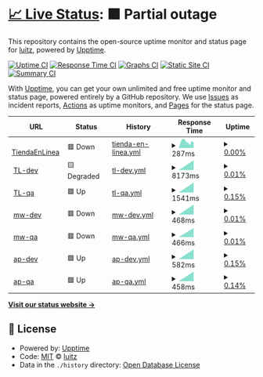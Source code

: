 # [📈 Live Status](https://luitz.github.io/fda-uptime): <!--live status--> **🟧 Partial outage**

This repository contains the open-source uptime monitor and status page for [luitz](https://luitz.github.io/fda-uptime), powered by [Upptime](https://github.com/upptime/upptime).

[![Uptime CI](https://github.com/luitz/fda-uptime/workflows/Uptime%20CI/badge.svg)](https://github.com/luitz/fda-uptime/actions?query=workflow%3A%22Uptime+CI%22)
[![Response Time CI](https://github.com/luitz/fda-uptime/workflows/Response%20Time%20CI/badge.svg)](https://github.com/luitz/fda-uptime/actions?query=workflow%3A%22Response+Time+CI%22)
[![Graphs CI](https://github.com/luitz/fda-uptime/workflows/Graphs%20CI/badge.svg)](https://github.com/luitz/fda-uptime/actions?query=workflow%3A%22Graphs+CI%22)
[![Static Site CI](https://github.com/luitz/fda-uptime/workflows/Static%20Site%20CI/badge.svg)](https://github.com/luitz/fda-uptime/actions?query=workflow%3A%22Static+Site+CI%22)
[![Summary CI](https://github.com/luitz/fda-uptime/workflows/Summary%20CI/badge.svg)](https://github.com/luitz/fda-uptime/actions?query=workflow%3A%22Summary+CI%22)

With [Upptime](https://upptime.js.org), you can get your own unlimited and free uptime monitor and status page, powered entirely by a GitHub repository. We use [Issues](https://github.com/luitz/fda-uptime/issues) as incident reports, [Actions](https://github.com/luitz/fda-uptime/actions) as uptime monitors, and [Pages](https://luitz.github.io/fda-uptime) for the status page.

<!--start: status pages-->
<!-- This summary is generated by Upptime (https://github.com/upptime/upptime) -->
<!-- Do not edit this manually, your changes will be overwritten -->
<!-- prettier-ignore -->
| URL | Status | History | Response Time | Uptime |
| --- | ------ | ------- | ------------- | ------ |
| <img alt="" src="https://favicons.githubusercontent.com/www.fahorro.com" height="13"> [TiendaEnLinea](https://www.fahorro.com/) | 🟥 Down | [tienda-en-linea.yml](https://github.com/luitz/fda-uptime/commits/HEAD/history/tienda-en-linea.yml) | <details><summary><img alt="Response time graph" src="./graphs/tienda-en-linea/response-time-week.png" height="20"> 287ms</summary><br><a href="https://luitz.github.io/fda-uptime/history/tienda-en-linea"><img alt="Response time 5038" src="https://img.shields.io/endpoint?url=https%3A%2F%2Fraw.githubusercontent.com%2Fluitz%2Ffda-uptime%2FHEAD%2Fapi%2Ftienda-en-linea%2Fresponse-time.json"></a><br><a href="https://luitz.github.io/fda-uptime/history/tienda-en-linea"><img alt="24-hour response time 273" src="https://img.shields.io/endpoint?url=https%3A%2F%2Fraw.githubusercontent.com%2Fluitz%2Ffda-uptime%2FHEAD%2Fapi%2Ftienda-en-linea%2Fresponse-time-day.json"></a><br><a href="https://luitz.github.io/fda-uptime/history/tienda-en-linea"><img alt="7-day response time 287" src="https://img.shields.io/endpoint?url=https%3A%2F%2Fraw.githubusercontent.com%2Fluitz%2Ffda-uptime%2FHEAD%2Fapi%2Ftienda-en-linea%2Fresponse-time-week.json"></a><br><a href="https://luitz.github.io/fda-uptime/history/tienda-en-linea"><img alt="30-day response time 5062" src="https://img.shields.io/endpoint?url=https%3A%2F%2Fraw.githubusercontent.com%2Fluitz%2Ffda-uptime%2FHEAD%2Fapi%2Ftienda-en-linea%2Fresponse-time-month.json"></a><br><a href="https://luitz.github.io/fda-uptime/history/tienda-en-linea"><img alt="1-year response time 5038" src="https://img.shields.io/endpoint?url=https%3A%2F%2Fraw.githubusercontent.com%2Fluitz%2Ffda-uptime%2FHEAD%2Fapi%2Ftienda-en-linea%2Fresponse-time-year.json"></a></details> | <details><summary><a href="https://luitz.github.io/fda-uptime/history/tienda-en-linea">0.00%</a></summary><a href="https://luitz.github.io/fda-uptime/history/tienda-en-linea"><img alt="All-time uptime 72.81%" src="https://img.shields.io/endpoint?url=https%3A%2F%2Fraw.githubusercontent.com%2Fluitz%2Ffda-uptime%2FHEAD%2Fapi%2Ftienda-en-linea%2Fuptime.json"></a><br><a href="https://luitz.github.io/fda-uptime/history/tienda-en-linea"><img alt="24-hour uptime 0.00%" src="https://img.shields.io/endpoint?url=https%3A%2F%2Fraw.githubusercontent.com%2Fluitz%2Ffda-uptime%2FHEAD%2Fapi%2Ftienda-en-linea%2Fuptime-day.json"></a><br><a href="https://luitz.github.io/fda-uptime/history/tienda-en-linea"><img alt="7-day uptime 0.00%" src="https://img.shields.io/endpoint?url=https%3A%2F%2Fraw.githubusercontent.com%2Fluitz%2Ffda-uptime%2FHEAD%2Fapi%2Ftienda-en-linea%2Fuptime-week.json"></a><br><a href="https://luitz.github.io/fda-uptime/history/tienda-en-linea"><img alt="30-day uptime 48.82%" src="https://img.shields.io/endpoint?url=https%3A%2F%2Fraw.githubusercontent.com%2Fluitz%2Ffda-uptime%2FHEAD%2Fapi%2Ftienda-en-linea%2Fuptime-month.json"></a><br><a href="https://luitz.github.io/fda-uptime/history/tienda-en-linea"><img alt="1-year uptime 72.81%" src="https://img.shields.io/endpoint?url=https%3A%2F%2Fraw.githubusercontent.com%2Fluitz%2Ffda-uptime%2FHEAD%2Fapi%2Ftienda-en-linea%2Fuptime-year.json"></a></details>
| <img alt="" src="https://favicons.githubusercontent.com/devtl-gcp.fahorro.com" height="13"> [TL-dev](https://devtl-gcp.fahorro.com/) | 🟨 Degraded | [tl-dev.yml](https://github.com/luitz/fda-uptime/commits/HEAD/history/tl-dev.yml) | <details><summary><img alt="Response time graph" src="./graphs/tl-dev/response-time-week.png" height="20"> 8173ms</summary><br><a href="https://luitz.github.io/fda-uptime/history/tl-dev"><img alt="Response time 8173" src="https://img.shields.io/endpoint?url=https%3A%2F%2Fraw.githubusercontent.com%2Fluitz%2Ffda-uptime%2FHEAD%2Fapi%2Ftl-dev%2Fresponse-time.json"></a><br><a href="https://luitz.github.io/fda-uptime/history/tl-dev"><img alt="24-hour response time 8173" src="https://img.shields.io/endpoint?url=https%3A%2F%2Fraw.githubusercontent.com%2Fluitz%2Ffda-uptime%2FHEAD%2Fapi%2Ftl-dev%2Fresponse-time-day.json"></a><br><a href="https://luitz.github.io/fda-uptime/history/tl-dev"><img alt="7-day response time 8173" src="https://img.shields.io/endpoint?url=https%3A%2F%2Fraw.githubusercontent.com%2Fluitz%2Ffda-uptime%2FHEAD%2Fapi%2Ftl-dev%2Fresponse-time-week.json"></a><br><a href="https://luitz.github.io/fda-uptime/history/tl-dev"><img alt="30-day response time 8173" src="https://img.shields.io/endpoint?url=https%3A%2F%2Fraw.githubusercontent.com%2Fluitz%2Ffda-uptime%2FHEAD%2Fapi%2Ftl-dev%2Fresponse-time-month.json"></a><br><a href="https://luitz.github.io/fda-uptime/history/tl-dev"><img alt="1-year response time 8173" src="https://img.shields.io/endpoint?url=https%3A%2F%2Fraw.githubusercontent.com%2Fluitz%2Ffda-uptime%2FHEAD%2Fapi%2Ftl-dev%2Fresponse-time-year.json"></a></details> | <details><summary><a href="https://luitz.github.io/fda-uptime/history/tl-dev">0.01%</a></summary><a href="https://luitz.github.io/fda-uptime/history/tl-dev"><img alt="All-time uptime 0.01%" src="https://img.shields.io/endpoint?url=https%3A%2F%2Fraw.githubusercontent.com%2Fluitz%2Ffda-uptime%2FHEAD%2Fapi%2Ftl-dev%2Fuptime.json"></a><br><a href="https://luitz.github.io/fda-uptime/history/tl-dev"><img alt="24-hour uptime 0.01%" src="https://img.shields.io/endpoint?url=https%3A%2F%2Fraw.githubusercontent.com%2Fluitz%2Ffda-uptime%2FHEAD%2Fapi%2Ftl-dev%2Fuptime-day.json"></a><br><a href="https://luitz.github.io/fda-uptime/history/tl-dev"><img alt="7-day uptime 0.01%" src="https://img.shields.io/endpoint?url=https%3A%2F%2Fraw.githubusercontent.com%2Fluitz%2Ffda-uptime%2FHEAD%2Fapi%2Ftl-dev%2Fuptime-week.json"></a><br><a href="https://luitz.github.io/fda-uptime/history/tl-dev"><img alt="30-day uptime 0.01%" src="https://img.shields.io/endpoint?url=https%3A%2F%2Fraw.githubusercontent.com%2Fluitz%2Ffda-uptime%2FHEAD%2Fapi%2Ftl-dev%2Fuptime-month.json"></a><br><a href="https://luitz.github.io/fda-uptime/history/tl-dev"><img alt="1-year uptime 0.01%" src="https://img.shields.io/endpoint?url=https%3A%2F%2Fraw.githubusercontent.com%2Fluitz%2Ffda-uptime%2FHEAD%2Fapi%2Ftl-dev%2Fuptime-year.json"></a></details>
| <img alt="" src="https://favicons.githubusercontent.com/qatl-gcp.fahorro.com" height="13"> [TL-qa](https://qatl-gcp.fahorro.com/) | 🟩 Up | [tl-qa.yml](https://github.com/luitz/fda-uptime/commits/HEAD/history/tl-qa.yml) | <details><summary><img alt="Response time graph" src="./graphs/tl-qa/response-time-week.png" height="20"> 1541ms</summary><br><a href="https://luitz.github.io/fda-uptime/history/tl-qa"><img alt="Response time 1541" src="https://img.shields.io/endpoint?url=https%3A%2F%2Fraw.githubusercontent.com%2Fluitz%2Ffda-uptime%2FHEAD%2Fapi%2Ftl-qa%2Fresponse-time.json"></a><br><a href="https://luitz.github.io/fda-uptime/history/tl-qa"><img alt="24-hour response time 1541" src="https://img.shields.io/endpoint?url=https%3A%2F%2Fraw.githubusercontent.com%2Fluitz%2Ffda-uptime%2FHEAD%2Fapi%2Ftl-qa%2Fresponse-time-day.json"></a><br><a href="https://luitz.github.io/fda-uptime/history/tl-qa"><img alt="7-day response time 1541" src="https://img.shields.io/endpoint?url=https%3A%2F%2Fraw.githubusercontent.com%2Fluitz%2Ffda-uptime%2FHEAD%2Fapi%2Ftl-qa%2Fresponse-time-week.json"></a><br><a href="https://luitz.github.io/fda-uptime/history/tl-qa"><img alt="30-day response time 1541" src="https://img.shields.io/endpoint?url=https%3A%2F%2Fraw.githubusercontent.com%2Fluitz%2Ffda-uptime%2FHEAD%2Fapi%2Ftl-qa%2Fresponse-time-month.json"></a><br><a href="https://luitz.github.io/fda-uptime/history/tl-qa"><img alt="1-year response time 1541" src="https://img.shields.io/endpoint?url=https%3A%2F%2Fraw.githubusercontent.com%2Fluitz%2Ffda-uptime%2FHEAD%2Fapi%2Ftl-qa%2Fresponse-time-year.json"></a></details> | <details><summary><a href="https://luitz.github.io/fda-uptime/history/tl-qa">0.15%</a></summary><a href="https://luitz.github.io/fda-uptime/history/tl-qa"><img alt="All-time uptime 0.15%" src="https://img.shields.io/endpoint?url=https%3A%2F%2Fraw.githubusercontent.com%2Fluitz%2Ffda-uptime%2FHEAD%2Fapi%2Ftl-qa%2Fuptime.json"></a><br><a href="https://luitz.github.io/fda-uptime/history/tl-qa"><img alt="24-hour uptime 0.15%" src="https://img.shields.io/endpoint?url=https%3A%2F%2Fraw.githubusercontent.com%2Fluitz%2Ffda-uptime%2FHEAD%2Fapi%2Ftl-qa%2Fuptime-day.json"></a><br><a href="https://luitz.github.io/fda-uptime/history/tl-qa"><img alt="7-day uptime 0.15%" src="https://img.shields.io/endpoint?url=https%3A%2F%2Fraw.githubusercontent.com%2Fluitz%2Ffda-uptime%2FHEAD%2Fapi%2Ftl-qa%2Fuptime-week.json"></a><br><a href="https://luitz.github.io/fda-uptime/history/tl-qa"><img alt="30-day uptime 0.15%" src="https://img.shields.io/endpoint?url=https%3A%2F%2Fraw.githubusercontent.com%2Fluitz%2Ffda-uptime%2FHEAD%2Fapi%2Ftl-qa%2Fuptime-month.json"></a><br><a href="https://luitz.github.io/fda-uptime/history/tl-qa"><img alt="1-year uptime 0.15%" src="https://img.shields.io/endpoint?url=https%3A%2F%2Fraw.githubusercontent.com%2Fluitz%2Ffda-uptime%2FHEAD%2Fapi%2Ftl-qa%2Fuptime-year.json"></a></details>
| <img alt="" src="https://favicons.githubusercontent.com/devmiddleware-gcp.fahorro.com" height="13"> [mw-dev](http://devmiddleware-gcp.fahorro.com/) | 🟥 Down | [mw-dev.yml](https://github.com/luitz/fda-uptime/commits/HEAD/history/mw-dev.yml) | <details><summary><img alt="Response time graph" src="./graphs/mw-dev/response-time-week.png" height="20"> 468ms</summary><br><a href="https://luitz.github.io/fda-uptime/history/mw-dev"><img alt="Response time 468" src="https://img.shields.io/endpoint?url=https%3A%2F%2Fraw.githubusercontent.com%2Fluitz%2Ffda-uptime%2FHEAD%2Fapi%2Fmw-dev%2Fresponse-time.json"></a><br><a href="https://luitz.github.io/fda-uptime/history/mw-dev"><img alt="24-hour response time 468" src="https://img.shields.io/endpoint?url=https%3A%2F%2Fraw.githubusercontent.com%2Fluitz%2Ffda-uptime%2FHEAD%2Fapi%2Fmw-dev%2Fresponse-time-day.json"></a><br><a href="https://luitz.github.io/fda-uptime/history/mw-dev"><img alt="7-day response time 468" src="https://img.shields.io/endpoint?url=https%3A%2F%2Fraw.githubusercontent.com%2Fluitz%2Ffda-uptime%2FHEAD%2Fapi%2Fmw-dev%2Fresponse-time-week.json"></a><br><a href="https://luitz.github.io/fda-uptime/history/mw-dev"><img alt="30-day response time 468" src="https://img.shields.io/endpoint?url=https%3A%2F%2Fraw.githubusercontent.com%2Fluitz%2Ffda-uptime%2FHEAD%2Fapi%2Fmw-dev%2Fresponse-time-month.json"></a><br><a href="https://luitz.github.io/fda-uptime/history/mw-dev"><img alt="1-year response time 468" src="https://img.shields.io/endpoint?url=https%3A%2F%2Fraw.githubusercontent.com%2Fluitz%2Ffda-uptime%2FHEAD%2Fapi%2Fmw-dev%2Fresponse-time-year.json"></a></details> | <details><summary><a href="https://luitz.github.io/fda-uptime/history/mw-dev">0.01%</a></summary><a href="https://luitz.github.io/fda-uptime/history/mw-dev"><img alt="All-time uptime 0.01%" src="https://img.shields.io/endpoint?url=https%3A%2F%2Fraw.githubusercontent.com%2Fluitz%2Ffda-uptime%2FHEAD%2Fapi%2Fmw-dev%2Fuptime.json"></a><br><a href="https://luitz.github.io/fda-uptime/history/mw-dev"><img alt="24-hour uptime 0.01%" src="https://img.shields.io/endpoint?url=https%3A%2F%2Fraw.githubusercontent.com%2Fluitz%2Ffda-uptime%2FHEAD%2Fapi%2Fmw-dev%2Fuptime-day.json"></a><br><a href="https://luitz.github.io/fda-uptime/history/mw-dev"><img alt="7-day uptime 0.01%" src="https://img.shields.io/endpoint?url=https%3A%2F%2Fraw.githubusercontent.com%2Fluitz%2Ffda-uptime%2FHEAD%2Fapi%2Fmw-dev%2Fuptime-week.json"></a><br><a href="https://luitz.github.io/fda-uptime/history/mw-dev"><img alt="30-day uptime 0.01%" src="https://img.shields.io/endpoint?url=https%3A%2F%2Fraw.githubusercontent.com%2Fluitz%2Ffda-uptime%2FHEAD%2Fapi%2Fmw-dev%2Fuptime-month.json"></a><br><a href="https://luitz.github.io/fda-uptime/history/mw-dev"><img alt="1-year uptime 0.01%" src="https://img.shields.io/endpoint?url=https%3A%2F%2Fraw.githubusercontent.com%2Fluitz%2Ffda-uptime%2FHEAD%2Fapi%2Fmw-dev%2Fuptime-year.json"></a></details>
| <img alt="" src="https://favicons.githubusercontent.com/qamiddleware-gcp.fahorro.com" height="13"> [mw-qa](http://qamiddleware-gcp.fahorro.com/) | 🟥 Down | [mw-qa.yml](https://github.com/luitz/fda-uptime/commits/HEAD/history/mw-qa.yml) | <details><summary><img alt="Response time graph" src="./graphs/mw-qa/response-time-week.png" height="20"> 466ms</summary><br><a href="https://luitz.github.io/fda-uptime/history/mw-qa"><img alt="Response time 466" src="https://img.shields.io/endpoint?url=https%3A%2F%2Fraw.githubusercontent.com%2Fluitz%2Ffda-uptime%2FHEAD%2Fapi%2Fmw-qa%2Fresponse-time.json"></a><br><a href="https://luitz.github.io/fda-uptime/history/mw-qa"><img alt="24-hour response time 466" src="https://img.shields.io/endpoint?url=https%3A%2F%2Fraw.githubusercontent.com%2Fluitz%2Ffda-uptime%2FHEAD%2Fapi%2Fmw-qa%2Fresponse-time-day.json"></a><br><a href="https://luitz.github.io/fda-uptime/history/mw-qa"><img alt="7-day response time 466" src="https://img.shields.io/endpoint?url=https%3A%2F%2Fraw.githubusercontent.com%2Fluitz%2Ffda-uptime%2FHEAD%2Fapi%2Fmw-qa%2Fresponse-time-week.json"></a><br><a href="https://luitz.github.io/fda-uptime/history/mw-qa"><img alt="30-day response time 466" src="https://img.shields.io/endpoint?url=https%3A%2F%2Fraw.githubusercontent.com%2Fluitz%2Ffda-uptime%2FHEAD%2Fapi%2Fmw-qa%2Fresponse-time-month.json"></a><br><a href="https://luitz.github.io/fda-uptime/history/mw-qa"><img alt="1-year response time 466" src="https://img.shields.io/endpoint?url=https%3A%2F%2Fraw.githubusercontent.com%2Fluitz%2Ffda-uptime%2FHEAD%2Fapi%2Fmw-qa%2Fresponse-time-year.json"></a></details> | <details><summary><a href="https://luitz.github.io/fda-uptime/history/mw-qa">0.01%</a></summary><a href="https://luitz.github.io/fda-uptime/history/mw-qa"><img alt="All-time uptime 0.01%" src="https://img.shields.io/endpoint?url=https%3A%2F%2Fraw.githubusercontent.com%2Fluitz%2Ffda-uptime%2FHEAD%2Fapi%2Fmw-qa%2Fuptime.json"></a><br><a href="https://luitz.github.io/fda-uptime/history/mw-qa"><img alt="24-hour uptime 0.01%" src="https://img.shields.io/endpoint?url=https%3A%2F%2Fraw.githubusercontent.com%2Fluitz%2Ffda-uptime%2FHEAD%2Fapi%2Fmw-qa%2Fuptime-day.json"></a><br><a href="https://luitz.github.io/fda-uptime/history/mw-qa"><img alt="7-day uptime 0.01%" src="https://img.shields.io/endpoint?url=https%3A%2F%2Fraw.githubusercontent.com%2Fluitz%2Ffda-uptime%2FHEAD%2Fapi%2Fmw-qa%2Fuptime-week.json"></a><br><a href="https://luitz.github.io/fda-uptime/history/mw-qa"><img alt="30-day uptime 0.01%" src="https://img.shields.io/endpoint?url=https%3A%2F%2Fraw.githubusercontent.com%2Fluitz%2Ffda-uptime%2FHEAD%2Fapi%2Fmw-qa%2Fuptime-month.json"></a><br><a href="https://luitz.github.io/fda-uptime/history/mw-qa"><img alt="1-year uptime 0.01%" src="https://img.shields.io/endpoint?url=https%3A%2F%2Fraw.githubusercontent.com%2Fluitz%2Ffda-uptime%2FHEAD%2Fapi%2Fmw-qa%2Fuptime-year.json"></a></details>
| <img alt="" src="https://favicons.githubusercontent.com/devadminportal-gcp.fahorro.com" height="13"> [ap-dev](http://devadminportal-gcp.fahorro.com/) | 🟩 Up | [ap-dev.yml](https://github.com/luitz/fda-uptime/commits/HEAD/history/ap-dev.yml) | <details><summary><img alt="Response time graph" src="./graphs/ap-dev/response-time-week.png" height="20"> 582ms</summary><br><a href="https://luitz.github.io/fda-uptime/history/ap-dev"><img alt="Response time 582" src="https://img.shields.io/endpoint?url=https%3A%2F%2Fraw.githubusercontent.com%2Fluitz%2Ffda-uptime%2FHEAD%2Fapi%2Fap-dev%2Fresponse-time.json"></a><br><a href="https://luitz.github.io/fda-uptime/history/ap-dev"><img alt="24-hour response time 582" src="https://img.shields.io/endpoint?url=https%3A%2F%2Fraw.githubusercontent.com%2Fluitz%2Ffda-uptime%2FHEAD%2Fapi%2Fap-dev%2Fresponse-time-day.json"></a><br><a href="https://luitz.github.io/fda-uptime/history/ap-dev"><img alt="7-day response time 582" src="https://img.shields.io/endpoint?url=https%3A%2F%2Fraw.githubusercontent.com%2Fluitz%2Ffda-uptime%2FHEAD%2Fapi%2Fap-dev%2Fresponse-time-week.json"></a><br><a href="https://luitz.github.io/fda-uptime/history/ap-dev"><img alt="30-day response time 582" src="https://img.shields.io/endpoint?url=https%3A%2F%2Fraw.githubusercontent.com%2Fluitz%2Ffda-uptime%2FHEAD%2Fapi%2Fap-dev%2Fresponse-time-month.json"></a><br><a href="https://luitz.github.io/fda-uptime/history/ap-dev"><img alt="1-year response time 582" src="https://img.shields.io/endpoint?url=https%3A%2F%2Fraw.githubusercontent.com%2Fluitz%2Ffda-uptime%2FHEAD%2Fapi%2Fap-dev%2Fresponse-time-year.json"></a></details> | <details><summary><a href="https://luitz.github.io/fda-uptime/history/ap-dev">0.15%</a></summary><a href="https://luitz.github.io/fda-uptime/history/ap-dev"><img alt="All-time uptime 0.15%" src="https://img.shields.io/endpoint?url=https%3A%2F%2Fraw.githubusercontent.com%2Fluitz%2Ffda-uptime%2FHEAD%2Fapi%2Fap-dev%2Fuptime.json"></a><br><a href="https://luitz.github.io/fda-uptime/history/ap-dev"><img alt="24-hour uptime 0.15%" src="https://img.shields.io/endpoint?url=https%3A%2F%2Fraw.githubusercontent.com%2Fluitz%2Ffda-uptime%2FHEAD%2Fapi%2Fap-dev%2Fuptime-day.json"></a><br><a href="https://luitz.github.io/fda-uptime/history/ap-dev"><img alt="7-day uptime 0.15%" src="https://img.shields.io/endpoint?url=https%3A%2F%2Fraw.githubusercontent.com%2Fluitz%2Ffda-uptime%2FHEAD%2Fapi%2Fap-dev%2Fuptime-week.json"></a><br><a href="https://luitz.github.io/fda-uptime/history/ap-dev"><img alt="30-day uptime 0.15%" src="https://img.shields.io/endpoint?url=https%3A%2F%2Fraw.githubusercontent.com%2Fluitz%2Ffda-uptime%2FHEAD%2Fapi%2Fap-dev%2Fuptime-month.json"></a><br><a href="https://luitz.github.io/fda-uptime/history/ap-dev"><img alt="1-year uptime 0.15%" src="https://img.shields.io/endpoint?url=https%3A%2F%2Fraw.githubusercontent.com%2Fluitz%2Ffda-uptime%2FHEAD%2Fapi%2Fap-dev%2Fuptime-year.json"></a></details>
| <img alt="" src="https://favicons.githubusercontent.com/qaadminportal-gcp.fahorro.com" height="13"> [ap-qa](http://qaadminportal-gcp.fahorro.com/) | 🟩 Up | [ap-qa.yml](https://github.com/luitz/fda-uptime/commits/HEAD/history/ap-qa.yml) | <details><summary><img alt="Response time graph" src="./graphs/ap-qa/response-time-week.png" height="20"> 458ms</summary><br><a href="https://luitz.github.io/fda-uptime/history/ap-qa"><img alt="Response time 458" src="https://img.shields.io/endpoint?url=https%3A%2F%2Fraw.githubusercontent.com%2Fluitz%2Ffda-uptime%2FHEAD%2Fapi%2Fap-qa%2Fresponse-time.json"></a><br><a href="https://luitz.github.io/fda-uptime/history/ap-qa"><img alt="24-hour response time 458" src="https://img.shields.io/endpoint?url=https%3A%2F%2Fraw.githubusercontent.com%2Fluitz%2Ffda-uptime%2FHEAD%2Fapi%2Fap-qa%2Fresponse-time-day.json"></a><br><a href="https://luitz.github.io/fda-uptime/history/ap-qa"><img alt="7-day response time 458" src="https://img.shields.io/endpoint?url=https%3A%2F%2Fraw.githubusercontent.com%2Fluitz%2Ffda-uptime%2FHEAD%2Fapi%2Fap-qa%2Fresponse-time-week.json"></a><br><a href="https://luitz.github.io/fda-uptime/history/ap-qa"><img alt="30-day response time 458" src="https://img.shields.io/endpoint?url=https%3A%2F%2Fraw.githubusercontent.com%2Fluitz%2Ffda-uptime%2FHEAD%2Fapi%2Fap-qa%2Fresponse-time-month.json"></a><br><a href="https://luitz.github.io/fda-uptime/history/ap-qa"><img alt="1-year response time 458" src="https://img.shields.io/endpoint?url=https%3A%2F%2Fraw.githubusercontent.com%2Fluitz%2Ffda-uptime%2FHEAD%2Fapi%2Fap-qa%2Fresponse-time-year.json"></a></details> | <details><summary><a href="https://luitz.github.io/fda-uptime/history/ap-qa">0.14%</a></summary><a href="https://luitz.github.io/fda-uptime/history/ap-qa"><img alt="All-time uptime 0.14%" src="https://img.shields.io/endpoint?url=https%3A%2F%2Fraw.githubusercontent.com%2Fluitz%2Ffda-uptime%2FHEAD%2Fapi%2Fap-qa%2Fuptime.json"></a><br><a href="https://luitz.github.io/fda-uptime/history/ap-qa"><img alt="24-hour uptime 0.14%" src="https://img.shields.io/endpoint?url=https%3A%2F%2Fraw.githubusercontent.com%2Fluitz%2Ffda-uptime%2FHEAD%2Fapi%2Fap-qa%2Fuptime-day.json"></a><br><a href="https://luitz.github.io/fda-uptime/history/ap-qa"><img alt="7-day uptime 0.14%" src="https://img.shields.io/endpoint?url=https%3A%2F%2Fraw.githubusercontent.com%2Fluitz%2Ffda-uptime%2FHEAD%2Fapi%2Fap-qa%2Fuptime-week.json"></a><br><a href="https://luitz.github.io/fda-uptime/history/ap-qa"><img alt="30-day uptime 0.14%" src="https://img.shields.io/endpoint?url=https%3A%2F%2Fraw.githubusercontent.com%2Fluitz%2Ffda-uptime%2FHEAD%2Fapi%2Fap-qa%2Fuptime-month.json"></a><br><a href="https://luitz.github.io/fda-uptime/history/ap-qa"><img alt="1-year uptime 0.14%" src="https://img.shields.io/endpoint?url=https%3A%2F%2Fraw.githubusercontent.com%2Fluitz%2Ffda-uptime%2FHEAD%2Fapi%2Fap-qa%2Fuptime-year.json"></a></details>

<!--end: status pages-->

[**Visit our status website →**](https://luitz.github.io/fda-uptime)

## 📄 License

- Powered by: [Upptime](https://github.com/upptime/upptime)
- Code: [MIT](./LICENSE) © [luitz](https://luitz.github.io/fda-uptime)
- Data in the `./history` directory: [Open Database License](https://opendatacommons.org/licenses/odbl/1-0/)

